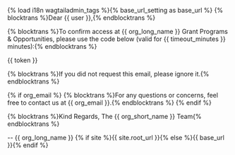 {% load i18n wagtailadmin_tags %}{% base_url_setting as base_url %}
{% blocktrans %}Dear {{ user }},{% endblocktrans %}

{% blocktrans %}To confirm access at {{ org_long_name }} Grant Programs & Opportunities, please use the code below (valid for {{ timeout_minutes }} minutes):{% endblocktrans %}

{{ token }}

{% blocktrans %}If you did not request this email, please ignore it.{% endblocktrans %}

{% if org_email %}
{% blocktrans %}For any questions or concerns, feel free to contact us at {{ org_email }}.{% endblocktrans %}
{% endif %}

{% blocktrans %}Kind Regards,
The {{ org_short_name }} Team{% endblocktrans %}

--
{{ org_long_name }}
{% if site %}{{ site.root_url }}{% else %}{{ base_url }}{% endif %}
